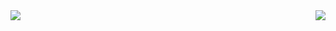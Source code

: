 
<!-- ### Hi there 👋 -->

<!--
**Ross249/Ross249** is a ✨ _special_ ✨ repository because its `README.md` (this file) appears on your GitHub profile.

Here are some ideas to get you started:

- 🔭 I’m currently working on ...
- 🌱 I’m currently learning ...
- 👯 I’m looking to collaborate on ...
- 🤔 I’m looking for help with ...
- 💬 Ask me about ...
- 📫 How to reach me: ...
- 😄 Pronouns: ...
- ⚡ Fun fact: ...

-->
<img align="left" src="https://github-readme-stats.vercel.app/api/top-langs/?username=Ross249&langs_count=8" />
<img align="right" src="https://github-readme-stats.vercel.app/api?username=Ross249&show_icons=true" />
